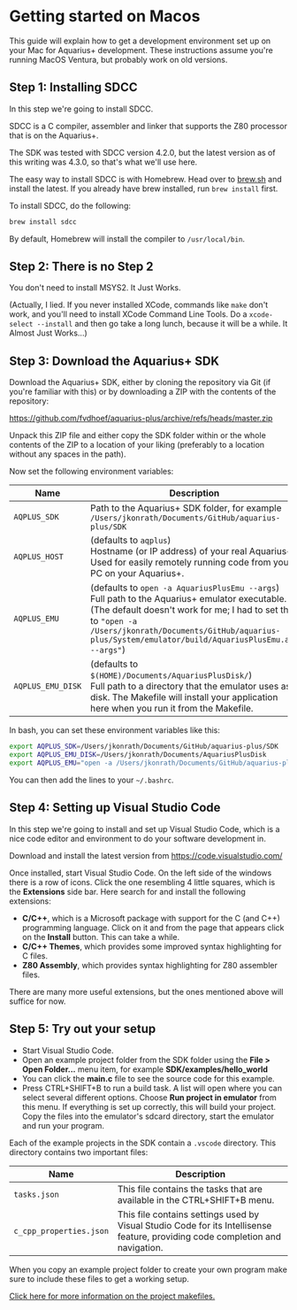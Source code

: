 # Getting started on Macos

This guide will explain how to get a development environment set up on your Mac for Aquarius+ development.
These instructions assume you're running MacOS Ventura, but probably work on old versions.

## Step 1: Installing SDCC

In this step we're going to install SDCC.

SDCC is a C compiler, assembler and linker that supports the Z80 processor that is on the Aquarius+.

The SDK was tested with SDCC version 4.2.0, but the latest version as of this writing was 4.3.0, so that's what we'll use here.

The easy way to install SDCC is with Homebrew. Head over to [brew.sh](https://brew.sh) and install the latest. If you already have brew installed, run `brew install` first.

To install SDCC, do the following:

```bash
brew install sdcc
```

By default, Homebrew will install the compiler to `/usr/local/bin`.

## Step 2: There is no Step 2

You don't need to install MSYS2. It Just Works.

(Actually, I lied. If you never installed XCode, commands like `make` don't work, and you'll need to install XCode Command Line Tools. Do a `xcode-select --install` and then go take a long lunch, because it will be a while. It Almost Just Works...)

## Step 3: Download the Aquarius+ SDK

Download the Aquarius+ SDK, either by cloning the repository via Git (if you're familiar with this) or by downloading a ZIP with the contents of the repository:

https://github.com/fvdhoef/aquarius-plus/archive/refs/heads/master.zip

Unpack this ZIP file and either copy the SDK folder within or the whole contents of the ZIP to a location of your liking (preferably to a location without any spaces in the path).

Now set the following environment variables:

| Name            | Description                                                                                                                                                                                               |
| --------------- | --------------------------------------------------------------------------------------------------------------------------------------------------------------------------------------------------------- |
| `AQPLUS_SDK`      | Path to the Aquarius+ SDK folder, for example `/Users/jkonrath/Documents/GitHub/aquarius-plus/SDK`                                                                                                                                            |
| `AQPLUS_HOST`     | (defaults to `aqplus`)<br>Hostname (or IP address) of your real Aquarius+. Used for easily remotely running code from your PC on your Aquarius+.                                                               |
| `AQPLUS_EMU`      | (defaults to `open -a AquariusPlusEmu --args`)<br>Full path to the Aquarius+ emulator executable. (The default doesn't work for me; I had to set this to `"open -a /Users/jkonrath/Documents/GitHub/aquarius-plus/System/emulator/build/AquariusPlusEmu.app --args"`)                                                                                |
| `AQPLUS_EMU_DISK` | (defaults to `$(HOME)/Documents/AquariusPlusDisk/`)<br>Full path to a directory that the emulator uses as disk. The Makefile will install your application here when you run it from the Makefile. |

In bash, you can set these environment variables like this:
```sh
export AQPLUS_SDK=/Users/jkonrath/Documents/GitHub/aquarius-plus/SDK
export AQPLUS_EMU_DISK=/Users/jkonrath/Documents/AquariusPlusDisk
export AQPLUS_EMU="open -a /Users/jkonrath/Documents/GitHub/aquarius-plus/System/emulator/build/AquariusPlusEmu.app --args"
```

You can then add the lines to your `~/.bashrc`.


## Step 4: Setting up Visual Studio Code

In this step we're going to install and set up Visual Studio Code, which is a nice code editor and environment to do your software development in.

Download and install the latest version from https://code.visualstudio.com/

Once installed, start Visual Studio Code.
On the left side of the windows there is a row of icons. Click the one resembling 4 little squares, which is the **Extensions** side bar. Here search for and install the following extensions:

- **C/C++**, which is a Microsoft package with support for the C (and C++) programming language. Click on it and from the page that appears click on the **Install** button. This can take a while.
- **C/C++ Themes**, which provides some improved syntax highlighting for C files.
- **Z80 Assembly**, which provides syntax highlighting for Z80 assembler files.

There are many more useful extensions, but the ones mentioned above will suffice for now.

## Step 5: Try out your setup

- Start Visual Studio Code.
- Open an example project folder from the SDK folder using the **File > Open Folder...** menu item, for example **SDK/examples/hello_world**
- You can click the **main.c** file to see the source code for this example.
- Press CTRL+SHIFT+B to run a build task. A list will open where you can select several different options. Choose **Run project in emulator** from this menu. If everything is set up correctly, this will build your project. Copy the files into the emulator's sdcard directory, start the emulator and run your program.

Each of the example projects in the SDK contain a `.vscode` directory. This directory contains two important files:

| Name                  | Description                                                                                                                    |
| --------------------- | ------------------------------------------------------------------------------------------------------------------------------ |
| `tasks.json`           | This file contains the tasks that are available in the CTRL+SHIFT+B menu.                                                      |
| `c_cpp_properties.json` | This file contains settings used by Visual Studio Code for its Intellisense feature, providing code completion and navigation. |

When you copy an example project folder to create your own program make sure to include these files to get a working setup.

[Click here for more information on the project makefiles.](project_makefiles.md)
